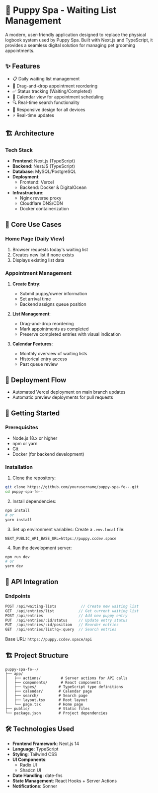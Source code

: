 # 🐾 Puppy Spa - Waiting List Management

A modern, user-friendly application designed to replace the physical logbook system used by Puppy Spa. Built with Next.js and TypeScript, it provides a seamless digital solution for managing pet grooming appointments.

## ✨ Features

- 📋 Daily waiting list management
- 🔄 Drag-and-drop appointment reordering
- ✅ Status tracking (Waiting/Completed)
- 📅 Calendar view for appointment scheduling
- 🔍 Real-time search functionality
- 📱 Responsive design for all devices
- ⚡ Real-time updates

## 🏗️ Architecture

### Tech Stack
- **Frontend**: Next.js (TypeScript)
- **Backend**: NestJS (TypeScript)
- **Database**: MySQL/PostgreSQL
- **Deployment**:
  - Frontend: Vercel
  - Backend: Docker & DigitalOcean
- **Infrastructure**:
  - Nginx reverse proxy
  - Cloudflare DNS/CDN
  - Docker containerization



## 🔄 Core Use Cases

### Home Page (Daily View)
1. Browser requests today's waiting list
2. Creates new list if none exists
3. Displays existing list data

### Appointment Management
1. **Create Entry**:
   - Submit puppy/owner information
   - Set arrival time
   - Backend assigns queue position

2. **List Management**:
   - Drag-and-drop reordering
   - Mark appointments as completed
   - Preserve completed entries with visual indication

3. **Calendar Features**:
   - Monthly overview of waiting lists
   - Historical entry access
   - Past queue review

## 🚀 Deployment Flow

- Automated Vercel deployment on main branch updates
- Automatic preview deployments for pull requests


## 🚀 Getting Started

### Prerequisites
- Node.js 18.x or higher
- npm or yarn
- Git
- Docker (for backend development)

### Installation

1. Clone the repository:
```bash
git clone https://github.com/yourusername/puppy-spa-fe--.git
cd puppy-spa-fe--
```

2. Install dependencies:
```bash
npm install
# or
yarn install
```

3. Set up environment variables:
Create a `.env.local` file:
```env
NEXT_PUBLIC_API_BASE_URL=https://puppy.ccdev.space
```

4. Run the development server:
```bash
npm run dev
# or
yarn dev
```

## 📡 API Integration

### Endpoints
```typescript
POST /api/waiting-lists           // Create new waiting list
GET  /api/entries/list           // Get current waiting list
POST /api/entries                // Add new puppy entry
PUT  /api/entries/:id/status     // Update entry status
PUT  /api/entries/:id/position   // Reorder entries
GET  /api/entries/list?q=:query  // Search entries
```

Base URL: `https://puppy.ccdev.space/api`

## 🏗️ Project Structure

```
puppy-spa-fe--/
├── app/
│   ├── actions/         # Server actions for API calls
│   ├── components/      # React components
│   ├── types/          # TypeScript type definitions
│   ├── calendar/       # Calendar page
│   ├── search/         # Search page
│   ├── layout.tsx      # Root layout
│   └── page.tsx        # Home page
├── public/             # Static files
└── package.json        # Project dependencies
```

## 🛠️ Technologies Used

- **Frontend Framework**: Next.js 14
- **Language**: TypeScript
- **Styling**: Tailwind CSS
- **UI Components**: 
  - Radix UI
  - Shadcn UI
- **Date Handling**: date-fns
- **State Management**: React Hooks + Server Actions
- **Notifications**: Sonner
